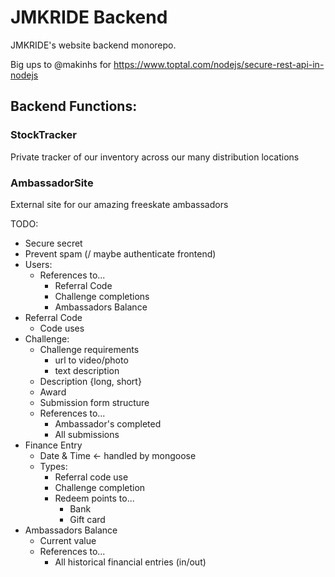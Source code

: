 # JMKRIDE Backend
JMKRIDE's website backend monorepo.

Big ups to @makinhs for https://www.toptal.com/nodejs/secure-rest-api-in-nodejs

## Backend Functions:

### StockTracker

Private tracker of our inventory across our many distribution locations

### AmbassadorSite

External site for our amazing freeskate ambassadors

TODO:
 * Secure secret
 * Prevent spam (/ maybe authenticate frontend)
 * Users:
    * References to...
      * Referral Code 
      * Challenge completions
      * Ambassadors Balance
 * Referral Code
    * Code uses
 * Challenge:
    * Challenge requirements
      * url to video/photo
      * text description
    * Description {long, short}
    * Award
    * Submission form structure
    * References to...
      * Ambassador's completed
      * All submissions
 * Finance Entry
    * Date & Time <- handled by mongoose
    * Types:
      * Referral code use
      * Challenge completion
      * Redeem points to...
        * Bank
        * Gift card
 * Ambassadors Balance
    * Current value
    * References to...
      * All historical financial entries (in/out)
